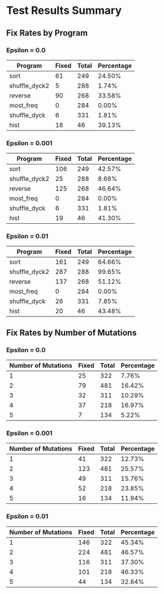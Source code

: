 # Test Results Summary

## Fix Rates by Program

### Epsilon = 0.0

| Program | Fixed | Total | Percentage |
|---------|-------|-------|------------|
| sort | 61 | 249 | 24.50% |
| shuffle_dyck2 | 5 | 288 | 1.74% |
| reverse | 90 | 268 | 33.58% |
| most_freq | 0 | 284 | 0.00% |
| shuffle_dyck | 6 | 331 | 1.81% |
| hist | 18 | 46 | 39.13% |

### Epsilon = 0.001

| Program | Fixed | Total | Percentage |
|---------|-------|-------|------------|
| sort | 106 | 249 | 42.57% |
| shuffle_dyck2 | 25 | 288 | 8.68% |
| reverse | 125 | 268 | 46.64% |
| most_freq | 0 | 284 | 0.00% |
| shuffle_dyck | 6 | 331 | 1.81% |
| hist | 19 | 46 | 41.30% |

### Epsilon = 0.01

| Program | Fixed | Total | Percentage |
|---------|-------|-------|------------|
| sort | 161 | 249 | 64.66% |
| shuffle_dyck2 | 287 | 288 | 99.65% |
| reverse | 137 | 268 | 51.12% |
| most_freq | 0 | 284 | 0.00% |
| shuffle_dyck | 26 | 331 | 7.85% |
| hist | 20 | 46 | 43.48% |

## Fix Rates by Number of Mutations

### Epsilon = 0.0

| Number of Mutations | Fixed | Total | Percentage |
|-------------------|-------|-------|------------|
| 1 | 25 | 322 | 7.76% |
| 2 | 79 | 481 | 16.42% |
| 3 | 32 | 311 | 10.29% |
| 4 | 37 | 218 | 16.97% |
| 5 | 7 | 134 | 5.22% |

### Epsilon = 0.001

| Number of Mutations | Fixed | Total | Percentage |
|-------------------|-------|-------|------------|
| 1 | 41 | 322 | 12.73% |
| 2 | 123 | 481 | 25.57% |
| 3 | 49 | 311 | 15.76% |
| 4 | 52 | 218 | 23.85% |
| 5 | 16 | 134 | 11.94% |

### Epsilon = 0.01

| Number of Mutations | Fixed | Total | Percentage |
|-------------------|-------|-------|------------|
| 1 | 146 | 322 | 45.34% |
| 2 | 224 | 481 | 46.57% |
| 3 | 116 | 311 | 37.30% |
| 4 | 101 | 218 | 46.33% |
| 5 | 44 | 134 | 32.84% |

